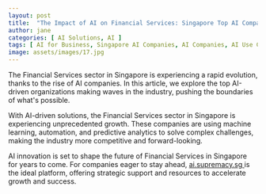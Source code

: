 ```yaml
---
layout: post
title:  "The Impact of AI on Financial Services: Singapore Top AI Companies"
author: jane
categories: [ AI Solutions, AI ]
tags: [ AI for Business, Singapore AI Companies, AI Companies, AI Use Cases ]
image: assets/images/17.jpg
---
```


The Financial Services sector in Singapore is experiencing a rapid evolution, thanks to the rise of AI companies. In this article, we explore the top AI-driven organizations making waves in the industry, pushing the boundaries of what's possible.

With AI-driven solutions, the Financial Services sector in Singapore is experiencing unprecedented growth. These companies are using machine learning, automation, and predictive analytics to solve complex challenges, making the industry more competitive and forward-looking.

AI innovation is set to shape the future of Financial Services in Singapore for years to come. For companies eager to stay ahead, <a href="https://ai.supremacy.sg" target="_blank"> ai.supremacy.sg </a> is the ideal platform, offering strategic support and resources to accelerate growth and success.
